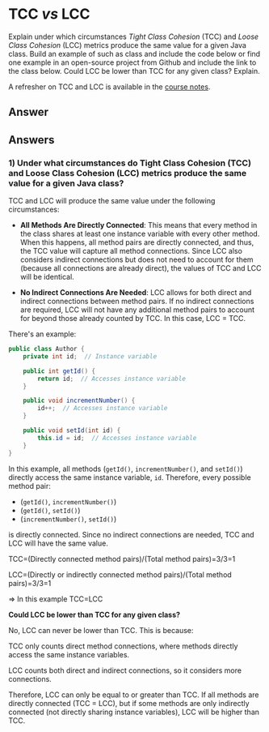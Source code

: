 # TCC *vs* LCC

Explain under which circumstances *Tight Class Cohesion* (TCC) and *Loose Class Cohesion* (LCC) metrics produce the same value for a given Java class. Build an example of such as class and include the code below or find one example in an open-source project from Github and include the link to the class below. Could LCC be lower than TCC for any given class? Explain.

A refresher on TCC and LCC is available in the [course notes](https://oscarlvp.github.io/vandv-classes/#cohesion-graph).

## Answer
## Answers

### 1) Under what circumstances do Tight Class Cohesion (TCC) and Loose Class Cohesion (LCC) metrics produce the same value for a given Java class?

TCC and LCC will produce the same value under the following circumstances:

- **All Methods Are Directly Connected**: This means that every method in the class shares at least one instance variable with every other method. When this happens, all method pairs are directly connected, and thus, the TCC value will capture all method connections. Since LCC also considers indirect connections but does not need to account for them (because all connections are already direct), the values of TCC and LCC will be identical.
  
- **No Indirect Connections Are Needed**: LCC allows for both direct and indirect connections between method pairs. If no indirect connections are required, LCC will not have any additional method pairs to account for beyond those already counted by TCC. In this case, LCC = TCC.

There's an example:

```java
public class Author {
    private int id;  // Instance variable

    public int getId() {
        return id;  // Accesses instance variable
    }

    public void incrementNumber() {
        id++;  // Accesses instance variable
    }

    public void setId(int id) {
        this.id = id;  // Accesses instance variable
    }
}
```

In this example, all methods (`getId()`, `incrementNumber()`, and `setId()`) directly access the same instance variable, `id`. Therefore, every possible method pair:

- (`getId()`, `incrementNumber()`)
- (`getId()`, `setId()`)
- (`incrementNumber()`, `setId()`)

is directly connected. Since no indirect connections are needed, TCC and LCC will have the same value.   

TCC=(Directly connected method pairs​)/(Total method pairs)=3/3=1   

LCC=(Directly or indirectly connected method pairs​)/(Total method pairs)=3/3=1   

⇒ In this example TCC=LCC

**Could LCC be lower than TCC for any given class?**   

No, LCC can never be lower than TCC. This is because:   

TCC only counts direct method connections, where methods directly access the same instance variables.

LCC counts both direct and indirect connections, so it considers more connections.

Therefore, LCC can only be equal to or greater than TCC. If all methods are directly connected (TCC = LCC), but if some methods are only indirectly connected (not directly sharing instance variables), LCC will be higher than TCC.

